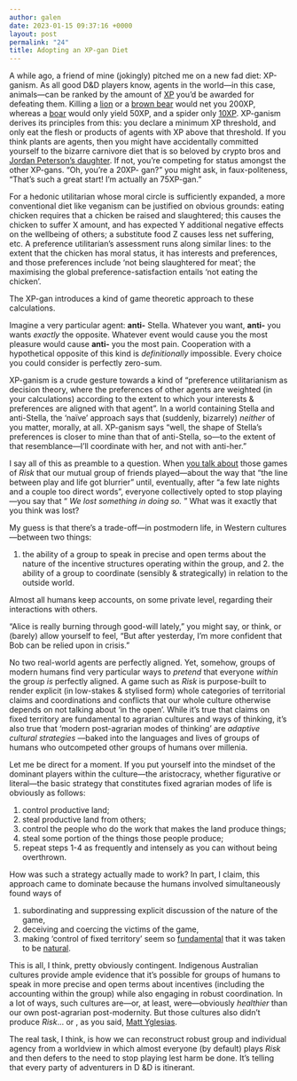 ```yaml
---
author: galen
date: 2023-01-15 09:37:16 +0000
layout: post
permalink: "24"
title: Adopting an XP-gan Diet
---
```



A while ago, a friend of mine (jokingly) pitched me on a new fad diet: XP-ganism. As all good D&D players know, agents in the world—in this case, animals—can be ranked by the amount of [XP](https://en.wikipedia.org/wiki/Experience_point) you’d be awarded for defeating them. Killing a [lion](https://www.dndbeyond.com/monsters/16944-lion) or a [brown bear](https://www.dndbeyond.com/monsters/16816-brown-bear) would net you 200XP, whereas a [boar](https://www.dndbeyond.com/monsters/16812-boar) would only yield 50XP, and a spider only [10XP](https://www.dndbeyond.com/monsters/17018-spider). XP-ganism derives its principles from this: you declare a minimum XP threshold, and only eat the flesh or products of agents with XP above that threshold. If you think plants are agents, then you might have accidentally committed yourself to the bizarre carnivore diet that is so beloved by crypto bros and [Jordan Peterson’s daughter](https://carnivorestyle.com/jordan-peterson-carnivore-diet/). If not, you’re competing for status amongst the other XP-gans. “Oh, you’re a 20XP- gan?” you might ask, in faux-politeness, “That’s such a great start! I’m actually an 75XP-gan.”

For a hedonic utilitarian whose moral circle is sufficiently expanded, a more conventional diet like veganism can be justified on obvious grounds: eating chicken requires that a chicken be raised and slaughtered; this causes the chicken to suffer X amount, and has expected Y additional negative effects on the wellbeing of others; a substitute food Z causes less net suffering, etc. A preference utilitarian’s assessment runs along similar lines: to the extent that the chicken has moral status, it has interests and preferences, and those preferences include ‘not being slaughtered for meat’; the maximising the global preference-satisfaction entails ‘not eating the chicken’.

The XP-gan introduces a kind of game theoretic approach to these calculations.

Imagine a very particular agent: **anti-** Stella. Whatever you want, **anti-** you wants _exactly_ the opposite. Whatever event would cause you the most pleasure would cause **anti-** you the most pain. Cooperation with a hypothetical opposite of this kind is _definitionally_ impossible. Every choice you could consider is perfectly zero-sum.

XP-ganism is a crude gesture towards a kind of “preference utilitarianism as decision theory, where the preferences of other agents are weighted (in your calculations) according to the extent to which your interests & preferences are aligned with that agent”. In a world containing Stella and anti-Stella, the ‘naïve’ approach says that (suddenly, bizarrely) _neither_ of you matter, morally, at all. XP-ganism says “well, the shape of Stella’s preferences is closer to mine than that of anti-Stella, so—to the extent of that resemblance—I’ll coordinate with her, and not with anti-her.”

I say all of this as preamble to a question. When [you talk about](https://angst.blog/23) those games of _Risk_ that our mutual group of friends played—about the way that “the line between play and life got blurrier” until, eventually, after “a few late nights and a couple too direct words”, everyone collectively opted to stop playing—you say that “ _We lost something in doing so._ ” What was it exactly that you think was lost?

My guess is that there’s a trade-off—in postmodern life, in Western cultures—between two things:

  1. the ability of a group to speak in precise and open terms about the nature of the incentive structures operating within the group, and   2. the ability of a group to coordinate (sensibly & strategically) in relation to the outside world.

Almost all humans keep accounts, on some private level, regarding their interactions with others.

“Alice is really burning through good-will lately,” you might say, or think, or (barely) allow yourself to feel, “But after yesterday, I’m more confident that Bob can be relied upon in crisis.”

No two real-world agents are perfectly aligned. Yet, somehow, groups of modern humans find very particular ways to _pretend_ that everyone _within_ the group _is_ perfectly aligned. A game such as _Risk_ is purpose-built to render explicit (in low-stakes  & stylised form) whole categories of territorial claims and coordinations and conflicts that our whole culture otherwise depends on not talking about ‘in the open’. While it’s true that claims on fixed territory are fundamental to agrarian cultures and ways of thinking, it’s also true that ‘modern post-agrarian modes of thinking’ are _adaptive cultural strategies_ —baked into the languages and lives of groups of humans who outcompeted other groups of humans over millenia.

Let me be direct for a moment. If you put yourself into the mindset of the dominant players within the culture—the aristocracy, whether figurative or literal—the basic strategy that constitutes fixed agrarian modes of life is obviously as follows:

  1. control productive land;
  2. steal productive land from others;
  3. control the people who do the work that makes the land produce things;
  4. steal some portion of the things those people produce;
  5. repeat steps 1-4 as frequently and intensely as you can without being overthrown.

How was such a strategy actually made to work? In part, I claim, this approach came to dominate because the humans involved simultaneously found ways of

  1. subordinating and suppressing explicit discussion of the nature of the game,
  2. deceiving and coercing the victims of the game,
  3. making ‘control of fixed territory’ seem so [fundamental](https://www.youtube.com/watch?v=LOrkILQmpRk) that it was taken to be [natural](https://worldcat.org/isbn/9781107103887).

This is all, I think, pretty obviously contingent. Indigenous Australian cultures provide ample evidence that it’s possible for groups of humans to speak in more precise and open terms about incentives (including the accounting within the group) while also engaging in robust coordination. In a lot of ways, such cultures are—or, at least, were—obviously _healthier_ than our own post-agrarian post-modernity. But those cultures also didn’t produce _Risk_... or , as you said, [Matt Yglesias](https://angst.blog/23).

The real task, I think, is how we can reconstruct robust group and individual agency from a worldview in which almost everyone (by default) plays _Risk_ and then defers to the need to stop playing lest harm be done. It’s telling that every party of adventurers in D &D is itinerant.